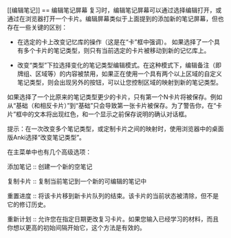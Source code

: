 [[编辑笔记]]
== 编辑笔记屏幕
复习时，编辑笔记屏幕可以通过选择编辑打开，或通过在浏览器打开一个卡片。编辑屏幕类似于上面提到的添加新的笔记屏幕，但也存在一些关键的区别：

 * 在选定的卡上改变记忆库的操作（这是在“卡”框中强调）。 如果选择了一个具有多个卡片的笔记类型，则只有当前选定的卡片被移动到新的记忆库上。
 
 * 改变“类型”下拉选择变化的笔记类型编辑模式。在这种模式下，编辑备注（即牌组、区域等）的内容被禁用，如果正在使用一个具有两个以上区域的自定义笔记类型，则会出现另外的按钮，可以让您控制区域的映射到新的笔记类型。

如果选择了一个比原来的笔记类型更少的卡片，只有第一个N卡片将被保存。例如从“基础（和相反卡片）”到“基础”只会导致第一张卡片被保存。为了警告你，在“卡片”框中的文本将出现红色，和一个显示之前保存说明的确认对话框。
 
 提示：在一次改变多个笔记类型，或定制卡片之间的映射时，使用浏览器中的桌面版Anki选择“改变笔记类型”。 

在主菜单中也有几个高级选项：

添加笔记 :: 创建一个新的空笔记

复制卡片 :: 复制当前笔记到一个新的可编辑的笔记中

重置进度 :: 将该卡片移到新卡片队列的结束。该卡片的当前状态被清除，但不是它的修订历史。

重新计划 :: 允许您在指定日期更改复习卡片。如果您输入已经学习的材料，而且你想以更高的初始间隔开始它，这个方法是有效的。
